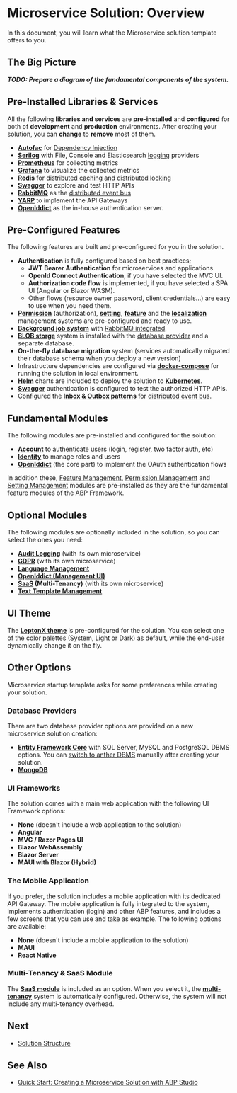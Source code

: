 # Microservice Solution: Overview

In this document, you will learn what the Microservice solution template offers to you.

## The Big Picture

***TODO: Prepare a diagram of the fundamental components of the system.***

## Pre-Installed Libraries & Services

All the following **libraries and services** are **pre-installed** and **configured** for both of **development** and **production** environments. After creating your solution, you can **change** to **remove** most of them.

* **[Autofac](https://autofac.org/)** for [Dependency Injection](https://docs.abp.io/en/abp/latest/Dependency-Injection)
* **[Serilog](https://serilog.net/)** with File, Console and Elasticsearch [logging](https://docs.abp.io/en/abp/latest/Logging) providers
* **[Prometheus](https://prometheus.io/)** for collecting metrics
* **[Grafana](https://grafana.com/)** to visualize the collected metrics
* **[Redis](https://redis.io/)** for [distributed caching](https://docs.abp.io/en/abp/latest/Caching) and [distributed locking](https://docs.abp.io/en/abp/latest/Distributed-Locking)
* **[Swagger](https://swagger.io/)** to explore and test HTTP APIs
* **[RabbitMQ](https://www.rabbitmq.com/)** as the [distributed event bus](https://docs.abp.io/en/abp/latest/Distributed-Event-Bus)
* **[YARP](https://microsoft.github.io/reverse-proxy/)** to implement the API Gateways
* **[OpenIddict](https://github.com/openiddict/openiddict-core)** as the in-house authentication server.

## Pre-Configured Features

The following features are built and pre-configured for you in the solution.

* **Authentication** is fully configured based on best practices;
  * **JWT Bearer Authentication** for microservices and applications.
  * **OpenId Connect Authentication**, if you have selected the MVC UI.
  * **Authorization code flow** is implemented, if you have selected a SPA UI (Angular or Blazor WASM).
  * Other flows (resource owner password, client credentials...) are easy to use when you need them.
* **[Permission](https://docs.abp.io/en/abp/latest/Authorization)** (authorization), **[setting](https://docs.abp.io/en/abp/latest/Settings)**, **[feature](https://docs.abp.io/en/abp/latest/Features)** and the **[localization](https://docs.abp.io/en/abp/latest/Localization)** management systems are pre-configured and ready to use.
* **[Background job system](https://docs.abp.io/en/abp/latest/Background-Jobs)** with [RabbitMQ integrated](https://docs.abp.io/en/abp/latest/Background-Jobs-RabbitMq).
* **[BLOB storge](https://docs.abp.io/en/abp/latest/Blob-Storing)** system is installed with the [database provider](https://docs.abp.io/en/abp/latest/Blob-Storing-Database) and a separate database.
* **On-the-fly database migration** system (services automatically migrated their database schema when you deploy a new version)
* Infrastructure dependencies are configured via **[docker-compose](https://docs.docker.com/compose/)** for running the solution in local environment.
* **[Helm](https://helm.sh/)** charts are included to deploy the solution to **[Kubernetes](https://kubernetes.io/)**.
* **[Swagger](https://swagger.io/)** authentication is configured to test the authorized HTTP APIs.
* Configured the **[Inbox & Outbox patterns](https://docs.abp.io/en/abp/latest/Distributed-Event-Bus#outbox-inbox-for-transactional-events)** for [distributed event bus](https://docs.abp.io/en/abp/latest/Distributed-Event-Bus).

## Fundamental Modules

The following modules are pre-installed and configured for the solution:

* **[Account](../../modules/account.md)** to authenticate users (login, register, two factor auth, etc)
* **[Identity](../../modules/identity.md)** to manage roles and users
* **[OpenIddict](https://docs.abp.io/en/abp/latest/Modules/OpenIddict)** (the core part) to implement the OAuth authentication flows

In addition these, [Feature Management](https://docs.abp.io/en/abp/latest/Modules/Feature-Management), [Permission Management](https://docs.abp.io/en/abp/latest/Modules/Permission-Management) and [Setting Management](https://docs.abp.io/en/abp/latest/Modules/Setting-Management) modules are pre-installed as they are the fundamental feature modules of the ABP Framework.

## Optional Modules

The following modules are optionally included in the solution, so you can select the ones you need:

* **[Audit Logging](../../modules/audit-logging.md)** (with its own microservice)
* **[GDPR](../../modules/gdpr.md)** (with its own microservice)
* **[Language Management](../../modules/language-management.md)**
* **[OpenIddict (Management UI)](../../modules/openiddict.md)**
* **[SaaS](../../modules/saas.md) (Multi-Tenancy)** (with its own microservice)
* **[Text Template Management](../../modules/text-template-management.md)**

## UI Theme

The **[LeptonX theme](https://leptontheme.com/)** is pre-configured for the solution. You can select one of the color palettes (System, Light or Dark) as default, while the end-user dynamically change it on the fly.

## Other Options

Microservice startup template asks for some preferences while creating your solution.

### Database Providers

There are two database provider options are provided on a new microservice solution creation:

* **[Entity Framework Core](https://docs.abp.io/en/abp/latest/Entity-Framework-Core)** with SQL Server, MySQL and PostgreSQL DBMS options. You can [switch to anther DBMS](https://docs.abp.io/en/abp/latest/Entity-Framework-Core-Other-DBMS) manually after creating your solution.
* **[MongoDB](https://docs.abp.io/en/abp/latest/MongoDB)**

### UI Frameworks

The solution comes with a main web application with the following UI Framework options:

* **None** (doesn't include a web application to the solution)
* **Angular**
* **MVC / Razor Pages UI**
* **Blazor WebAssembly**
* **Blazor Server**
* **MAUI with Blazor (Hybrid)**

### The Mobile Application

If you prefer, the solution includes a mobile application with its dedicated API Gateway. The mobile application is fully integrated to the system, implements authentication (login) and other ABP features, and includes a few screens that you can use and take as example. The following options are available:

* **None** (doesn't include a mobile application to the solution)
* **MAUI**
* **React Native**

### Multi-Tenancy & SaaS Module

The **[SaaS module](../../modules/saas.md)** is included as an option. When you select it, the **[multi-tenancy](https://docs.abp.io/en/abp/latest/Multi-Tenancy)** system is automatically configured. Otherwise, the system will not include any multi-tenancy overhead.

## Next

* [Solution Structure](solution-structure.md)

## See Also

* [Quick Start: Creating a Microservice Solution with ABP Studio](../../quick-starts/microservice.md)
